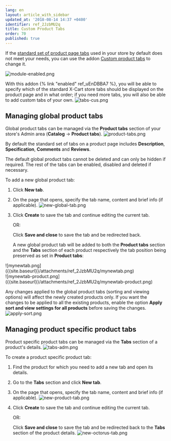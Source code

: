 ```yaml
---
lang: en
layout: article_with_sidebar
updated_at: '2018-08-14 14:37 +0400'
identifier: ref_2JzbMU2q
title: Custom Product Tabs
order: 70
published: true
---
```

If the [standard set of product page tabs](https://kb.x-cart.com/products/products/managing_products/adding_products.html#change-the-set-of-tabs-displayed-on-the-product-page-in-the-customer-area) used in your store by default does not meet your needs, you can use the addon [Custom product tabs](https://market.x-cart.com/addons/custom-product-tabs.html) to change it. 

![module-enabled.png]({{site.baseurl}}/attachments/ref_2JzbMU2q/module-enabled.png)

With this addon {% link "enabled" ref_uEnDBBA7 %}, you will be able to specify which of the standard X-Cart store tabs should be displayed on the product page and in what order; if you need more tabs, you will also be able to add custom tabs of your own.
![tabs-cus.png]({{site.baseurl}}/attachments/ref_2JzbMU2q/tabs-cus.png)

## Managing global product tabs
Global product tabs can be managed via the **Product tabs** section of your store's Admin area (**Catalog** -> **Product tabs**).
   ![product-tabs.png]({{site.baseurl}}/attachments/ref_2JzbMU2q/product-tabs.png)
   
By default the standard set of tabs on a product page includes **Description**, **Specification**, **Comments** and **Reviews**.

   The default global product tabs cannot be deleted and can only be hidden if required. The rest of the tabs can be enabled, disabled and deleted if necessary. 
   
To add a new global product tab:

   1. Click **New tab**.
   
   2. On the page that opens, specify the tab name, content and brief info (if applicable). 
     ![new-global-tab.png]({{site.baseurl}}/attachments/ref_2JzbMU2q/new-global-tab.png)
     
   3. Click **Create** to save the tab and continue editing the current tab. 
   
      OR:
      
      Click **Save and close** to save the tab and be redirected back.
      
      A new global product tab will be added to both the **Product tabs** section and the **Tabs** section of each product respectively the tab position being preserved as set in **Product tabs**:
      
   <div class="ui stackable two column grid">
       <div class="column" markdown="span">![mynewtab.png]({{site.baseurl}}/attachments/ref_2JzbMU2q/mynewtab.png)</div>
       <div class="column" markdown="span">![mynewtab-product.png]({{site.baseurl}}/attachments/ref_2JzbMU2q/mynewtab-product.png)</div>
   </div>
     
     
   Any changes applied to the global product tabs (sorting and viewing options) will affect the newly created products only. If you want the changes to be applied to all the existing products, enable the option **Apply sort and view settings for all products** before saving the changes.
    ![apply-sort.png]({{site.baseurl}}/attachments/ref_2JzbMU2q/apply-sort.png)


## Managing product specific product tabs
Product specific product tabs can be managed via the **Tabs** section of a product's details.
   ![tabs-adm.png]({{site.baseurl}}/attachments/ref_2JzbMU2q/tabs-adm.png)
   
To create a product specific product tab:

   1. Find the product for which you need to add a new tab and open its details. 
   
   2. Go to the **Tabs** section and click **New tab**.
   
   3. On the page that opens, specify the tab name, content and brief info (if applicable). 
     ![new-product-tab.png]({{site.baseurl}}/attachments/ref_fhzzxDTy/new-product-tab.png)
     
   4. Click **Create** to save the tab and continue editing the current tab. 
   
      OR:
      
      Click **Save and close** to save the tab and be redirected back to the **Tabs** section of the product details.
      ![new-octorus-tab.png]({{site.baseurl}}/attachments/ref_fhzzxDTy/new-octorus-tab.png)
